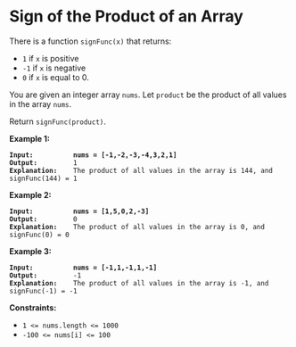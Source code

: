 <!-- markdownlint-disable -->

# Sign of the Product of an Array

There is a function `signFunc(x)` that returns:

<ul>
    <li><code>1</code> if <code>x</code> is positive</li>
    <li><code>-1</code> if <code>x</code> is negative</li>
    <li><code>0</code> if <code>x</code> is equal to 0.
</ul>

You are given an integer array `nums`. Let `product` be the product of all values in the array `nums`.

Return `signFunc(product)`.

**Example 1:**

<pre><code><strong>Input:          nums = [-1,-2,-3,-4,3,2,1]</strong>
<strong>Output:</strong>         1
<strong>Explanation:</strong>    The product of all values in the array is 144, and signFunc(144) = 1</code></pre>

**Example 2:**

<pre><code><strong>Input:          nums = [1,5,0,2,-3]</strong>
<strong>Output:</strong>         0
<strong>Explanation:</strong>    The product of all values in the array is 0, and signFunc(0) = 0</code></pre>

**Example 3:**

<pre><code><strong>Input:          nums = [-1,1,-1,1,-1]</strong>
<strong>Output:</strong>         -1
<strong>Explanation:</strong>    The product of all values in the array is -1, and signFunc(-1) = -1</code></pre>

**Constraints:**

<ul>
<li><code>1 <= nums.length <= 1000</code></li>
<li><code>-100 <= nums[i] <= 100</code></li>
</ul>
